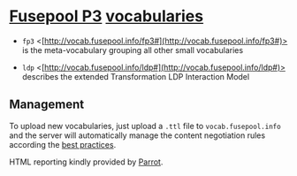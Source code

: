 # [Fusepool P3](http://www.fusepool.eu/p3) [vocabularies](http://vocab.fusepool.info)

* `fp3` <[http://vocab.fusepool.info/fp3#](http://vocab.fusepool.info/fp3#)> is the meta-vocabulary grouping all other small vocabularies

* `ldp` <[http://vocab.fusepool.info/ldp#](http://vocab.fusepool.info/ldp#)> describes the extended Transformation LDP Interaction Model 

## Management

To upload new vocabularies, just upload a `.ttl` file to `vocab.fusepool.info`
and the server will automatically manage the content negotiation rules according 
the [best practices](http://www.w3.org/TR/swbp-vocab-pub/).

HTML reporting kindly provided by [Parrot](https://bitbucket.org/fundacionctic/parrot).

